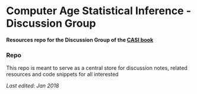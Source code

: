 # Computer Age Statistical Inference - Discussion Group

__Resources repo for the Discussion Group of the [CASI book](https://web.stanford.edu/~hastie/CASI/)__


### Repo

This repo is meant to serve as a central store for discussion notes, related resources and code snippets for all interested


_Last edited: Jan 2018_
